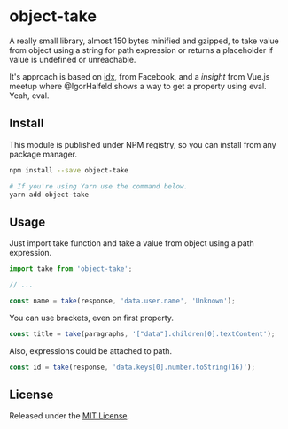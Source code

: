 # object-take

A really small library, almost 150 bytes minified and gzipped, to take value from object using a string for path expression or returns a placeholder if value is undefined or unreachable.

It's approach is based on [idx](https://github.com/facebookincubator/idx), from Facebook, and a _insight_ from Vue.js meetup where @IgorHalfeld shows a way to get a property using eval. Yeah, eval.

## Install

This module is published under NPM registry, so you can install from any package manager.

```sh
npm install --save object-take

# If you're using Yarn use the command below.
yarn add object-take
```

## Usage

Just import take function and take a value from object using a path expression.

```js
import take from 'object-take';

// ...

const name = take(response, 'data.user.name', 'Unknown');
```

You can use brackets, even on first property.

```js
const title = take(paragraphs, '["data"].children[0].textContent');
```

Also, expressions could be attached to path.

```js
const id = take(response, 'data.keys[0].number.toString(16)');
```

## License

Released under the [MIT License](./LICENSE).

